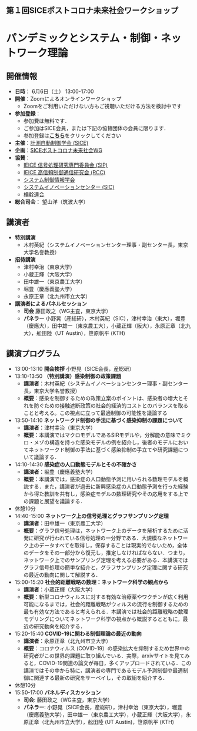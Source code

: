 ## 第１回SICEポストコロナ未来社会ワークショップ
# パンデミックとシステム・制御・ネットワーク理論  

## 開催情報  
- **日時**： 6月6日（土） 13:00-17:00  
- **開催**：Zoomによるオンラインワークショップ
  - Zoomをご利用いただけない方もご視聴いただける方法を検討中です
- **参加登録**：
  - 参加費は無料です．
  - ご参加はSICE会員，または下記の協賛団体の会員に限ります．
  - 参加登録は[**こちら**](https://forms.gle/BmAa6J4U1cE4Mr1h6)をクリックしてください
- **主催**：[計測自動制御学会 (SICE)](https://www.sice.jp)
- **企画**：[SICEポストコロナ未来社会WG](https://postcorona-sice.github.io/index_jp.html)
- **協賛**：
  - [IEICE 信号処理研究専門委員会 (SIP)](https://www.ieice.org/~sip/)
  - [IEICE 高信頼制御通信研究会 (RCC)](https://www.ieice.org/~rcc/index.php)
  - [システム制御情報学会](https://www.iscie.or.jp)
  - [システムイノベーションセンター (SIC)](https://sysic.org)
  - [横幹連合](https://www.trafst.jp)
- **総合司会**： 望山洋（筑波大学）

## 講演者  
- **特別講演**
  - 木村英紀（システムイノベーションセンター理事・副センター長，東京大学名誉教授）
- **招待講演**
  - 津村幸治（東京大学）
  - 小蔵正輝（大阪大学）
  - 田中雄一（東京農工大学）
  - 堀豊（慶應義塾大学）
  - 永原正章（北九州市立大学）
- **講演者によるパネルセッション**
  - **司会** 藤田政之（WG主査，東京大学）
  - **パネラー** 小野晃（産総研），木村英紀（SIC），津村幸治（東大），堀豊（慶應大），田中雄一（東京農工大），小蔵正輝（阪大），永原正章（北九大），舩田陸（UT Austin），笹原帆平 (KTH)
  
## 講演プログラム
- 13:00-13:10 **開会挨拶** 小野晃（SICE会長，産総研）  
- 13:10-13:50 **（特別講演）感染制御の政策課題**
  - **講演者**：木村英紀（システムイノベーションセンター理事・副センター長，東京大学名誉教授）  
  - **概要**：感染を制御するための政策立案のポイントは、感染者の増大とそれを防ぐための接触遮断政策の社会的経済的コストとのバランスを取ることと考える。この視点に立って最適制御の可能性を議論する
- 13:50-14:10 **ネットワークド制御の手法に基づく感染抑制の課題について**
  - **講演者**：津村幸治（東京大学）
  - **概要**：本講演ではマクロモデルであるSIRモデルや，分解能の意味でミクロ・メゾの構造を持った感染モデルの例を紹介し，後者のモデルにおいてネットワークド制御の手法に基づく感染抑制の手立てや研究課題について議論する．
- 14:10-14:30 **感染症の人口動態モデルとその不確かさ**
  - **講演者**：堀豊（慶應義塾大学）
  - **概要**：本講演では，感染症の人口動態予測に用いられる数理モデルを概説する．また，講演者が過去に新興感染症の人口動態予測を行った経験から得た教訓を共有し，感染症モデルの数理研究やその応用をする上での課題と展望を議論する．
- 休憩10分
- 14:40-15:00 **ネットワーク上の信号処理とグラフサンプリング定理**
  - **講演者**：田中雄一（東京農工大学）
  - **概要**：グラフ信号処理は，ネットワーク上のデータを解析するために活発に研究が行われている信号処理の一分野である．大規模なネットワーク上のデータすべてを取得し，保存することは現実的でないため，全体のデータをその一部分から復元し，推定しなければならない．つまり，ネットワーク上でのサンプリング定理を考える必要がある．本講演ではグラフ信号処理の簡単な紹介と，グラフサンプリング定理に関する研究の最近の動向に関して解説する．
- 15:00-15:20 **社会的距離戦略の数理：ネットワーク科学の観点から**
  - **講演者**：小蔵正輝（大阪大学）
  - **概要**：新型コロナウィルスに対する有効な治療薬やワクチンが広く利用可能になるまでは，社会的距離戦略がウィルスの流行を制御するための最も有効な方法であると考えられる．本講演では社会的距離戦略の数理モデリングについてネットワーク科学の視点から概説するとともに，最近の研究動向を紹介する．
- 15:20-15:40 **COVID-19に関わる制御理論の最近の動向**
  - **講演者**：永原正章（北九州市立大学）
  - **概要**：コロナウィルス (COVID-19）の感染拡大を抑制するため世界中の研究者がこの世界的課題に取り組んでいる．実際，arxivサイトを見てみると，COVID-19関連の論文が毎日，多くアップロードされている．この講演ではその中から特に，講演者の専門であるモデル予測制御や最適制御に関連する最新の研究をサーベイし，その取組を紹介する．
- 休憩10分
- 15:50-17:00 **パネルディスカッション**  
  - **司会**: 藤田政之（WG主査，東京大学）
  - **パネラー**: 小野晃（SICE会長，産総研），津村幸治（東京大学），堀豊（慶應義塾大学），田中雄一（東京農工大学），小蔵正輝（大阪大学），永原正章（北九州市立大学），舩田陸 (UT Austin)，笹原帆平 (KTH)


